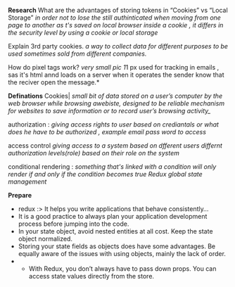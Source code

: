 
**Research** 
What are the advantages of storing tokens in “Cookies” vs “Local Storage”
*in order not to lose the still authinticated when moving from one page to another as t's saved on local browser inside a cookie  , it differs in the security level by using a cookie or local storage*

Explain 3rd party cookies.
*a way to collect data for different purposes to be used sometimes sold from different companies.*

How do pixel tags work?
*very small pic 1*1 px used for tracking in emails , sas it's html annd loads on a server when it operates the sender know that the reciver open the message.*

**Definations**
Cookies|
*small bit of data stored on a user’s computer by the web browser while browsing awebiste, designed to be reliable mechanism for websites to save information or to record user’s browsing activity_*

authorization : *giving access rights to user based on crediantals or what does he have to be authorized , example email pass word to access* 

access control *giving access to a system based on dfferent users differnt authorization levels(role) based on their role on the system*

conditional rendering  : *something that's linked with a condition will only render if and only if the condition becomes true 
Redux  global state management* 

**Prepare**
-  redux :> It helps you write applications that behave consistently…
-   It is a good practice to always plan your application development process before jumping into the code.
-   In your state object, avoid nested entities at all cost. Keep the state object normalized.
-   Storing your state fields as objects does have some advantages. Be equally aware of the issues with using objects, mainly the lack of order.
- -   With Redux, you don’t always have to pass down props. You can access state values directly from the store.
